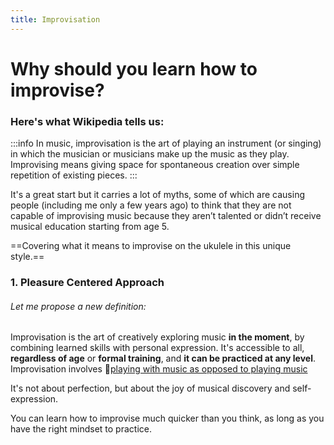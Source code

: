 ```yaml
---
title: Improvisation
---
```


# Why should you learn how to improvise?

### Here's what Wikipedia tells us:
:::info
In music, improvisation is the art of playing an instrument (or singing) in which the musician or musicians make up the music as they play.
Improvising means giving space for spontaneous creation over simple repetition of existing pieces.
:::

It's a great start but it carries a lot of myths, some of which are causing people (including me only a few years ago) to think that they are not capable of improvising music because they aren’t talented or didn’t receive musical education starting from age 5.


==Covering what it means to improvise on the ukulele in this unique style.== 
### 1. Pleasure Centered Approach



###### Let me propose a new definition:

Improvisation is the art of creatively exploring music **in the moment**, by combining learned skills with personal expression. It's accessible to all, **regardless of age** or **formal training**, and **it can be practiced at any level**. Improvisation involves 📝[playing with music as opposed to playing music](/notes/playingwithmusic)


It's not about perfection, but about the joy of musical discovery and self-expression.

You can learn how to improvise much quicker than you think, as long as you have the right mindset to practice.


  
